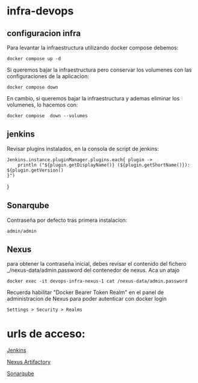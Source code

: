 # infra-devops

## configuracion infra

Para levantar la infraestructura utilizando docker compose debemos:

    docker compose up -d

Si queremos bajar la infraestructura pero conservar los volumenes con las configuraciones de la aplicacion:

    docker compose down

En cambio, si queremos bajar la infraestructura y ademas eliminar los volumenes, lo hacemos con:

    docker compose  down --volumes

## jenkins

Revisar plugins instalados, en la consola de script de jenkins:

    Jenkins.instance.pluginManager.plugins.each{ plugin -> 
        println ("${plugin.getDisplayName()} (${plugin.getShortName()}): ${plugin.getVersion()
    }")
}

## Sonarqube
Contraseña por defecto tras primera instalacion:

    admin/admin

## Nexus

para obtener la contraseña inicial, debes revisar el contenido del fichero _/nexus-data/admin.password del contenedor de nexus. Aca un atajo

    docker exec -it devops-infra-nexus-1 cat /nexus-data/admin.password


Recuerda habilitar "Docker Bearer Token Realm" en el panel de administracion de Nexus para poder autenticar con docker login

    Settings > Security > Realms



# urls de acceso:


[Jenkins](http://localhost:8080)

[Nexus Artifactory](http://localhost:8081)

[Sonarqube](http://localhost:8084)